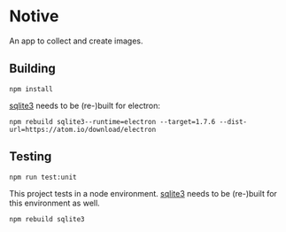 # Notive

An app to collect and create images.

## Building
```
npm install
```
[sqlite3](https://github.com/mapbox/node-sqlite3) needs to be (re-)built for electron:
```
npm rebuild sqlite3--runtime=electron --target=1.7.6 --dist-url=https://atom.io/download/electron
```
## Testing
```
npm run test:unit
```
This project tests in a node environment. [sqlite3](https://github.com/mapbox/node-sqlite3) needs to be (re-)built for this environment as well.
```
npm rebuild sqlite3
```